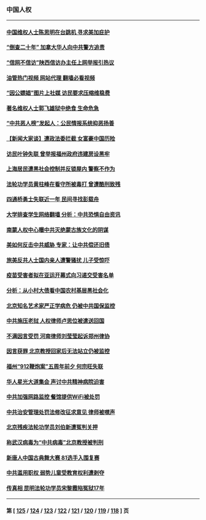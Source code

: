 ### 中国人权
---
#### [中国维权人士陈思明在台跳机 寻求美加庇护](../../pages/ncid278/n14078976.md?09230445) 
#### [“倒查二十年” 加拿大华人向中共警方追责](../../pages/ncid278/n14075217.md?09230445) 
#### [“信网不信访”陕西信访办主任上网举报引热议](../../pages/ncid278/n14078753.md?09230445) 
#### [油管热门视频 网站代理 翻墙必看视频](http://138.2.39.72:81/youtube.html?epic-marker?09230445)
#### [“因公嫖娼”图片上社媒 访民要求压缩维稳费](../../pages/ncid278/n14078677.md?09230445) 
#### [著名维权人士郭飞雄狱中绝食 生命危急](../../pages/ncid278/n14078362.md?09230445) 
#### [“中共恶人榜”发起人：公民情报系统抑恶扬善](../../pages/ncid278/n14078029.md?09230445) 
#### [【新闻大家谈】遭政法委拦截 女富豪中国历险](../../pages/ncid278/n14077770.md?09230445) 
#### [访民叶钟失联 曾举报福州政府违建房设黑牢](../../pages/ncid278/n14077800.md?09230445) 
#### [上海居民遭黑社会控制并反锁屋内 警察不作为](../../pages/ncid278/n14077716.md?09230445) 
#### [法轮功学员黄柱峰在看守所被毒打 曾遭酷刑致残](../../pages/ncid278/n14077119.md?09230445) 
#### [四通桥勇士失联近一年 民间寻找彭载舟](../../pages/ncid278/n14076997.md?09230445) 
#### [大学排查学生网络翻墙 分析：中共恐惧自由资讯](../../pages/ncid278/n14076988.md?09230445) 
#### [南蒙人权中心曝中共灭绝蒙古族文化的阴谋](../../pages/ncid278/n14076767.md?09230445) 
#### [美如何反击中共威胁 专家：让中共偿还旧债](../../pages/ncid278/n14076512.md?09230445) 
#### [旅美反共人士国内亲人遭警骚扰 儿子受惊吓](../../pages/ncid278/n14075238.md?09230445) 
#### [疫苗受害者拟在亚运开幕式向习递交受害名单](../../pages/ncid278/n14074920.md?09230445) 
#### [分析：从小村大债看中国农村基层黑社会化](../../pages/ncid278/n14074789.md?09230445) 
#### [北京知名艺术家严正学病危 仍被中共国保监控](../../pages/ncid278/n14074712.md?09230445) 
#### [中共施压老挝 人权律师卢思位被遣送回国](../../pages/ncid278/n14074014.md?09230445) 
#### [不满因言受罚 河南律师刘莹莹起诉郑州律协](../../pages/ncid278/n14073445.md?09230445) 
#### [因言获罪 北京教授回家后无法站立仍被监控](../../pages/ncid278/n14072705.md?09230445) 
#### [福州“912鞭炮案”五周年前夕 何宗旺失联](../../pages/ncid278/n14071786.md?09230445) 
#### [华人星光大道集会 声讨中共精神病院迫害](../../pages/ncid278/n14071782.md?09230445) 
#### [中共加强网路监控 餐馆提供WiFi被处罚](../../pages/ncid278/n14071345.md?09230445) 
#### [中共治安管理处罚法修改征求意见 律师被噤声](../../pages/ncid278/n14070976.md?09230445) 
#### [北京残疾法轮功学员刘伯新遭冤判关押](../../pages/ncid278/n14069619.md?09230445) 
#### [称武汉病毒为“中共病毒”北京教授被判刑](../../pages/ncid278/n14070053.md?09230445) 
#### [新唐人中国古典舞大赛 81选手入围复赛](../../pages/ncid278/n14069975.md?09230445) 
#### [中共滥用职权 弱势儿童受教育权利遭剥夺](../../pages/ncid278/n14069848.md?09230445) 
#### [传真相 昆明法轮功学员宋黎霞陷冤狱17年](../../pages/ncid278/n14069020.md?09230445) 

---
#### 第 [ [125](./125.md?09230445) / [124](./124.md?09230445) / [123](./123.md?09230445) / [122](./122.md?09230445) / [121](./121.md?09230445) / [120](./120.md?09230445) / [119](./119.md?09230445) / [118](./118.md?09230445) ] 页
